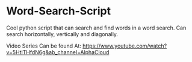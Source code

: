 # Word-Search-Script
Cool python script that can search and find words in a word search.  Can search horizontally, vertically and diagonally.

Video Series Can be found At:
https://www.youtube.com/watch?v=5HtlTHfdN6g&ab_channel=AlphaCloud
